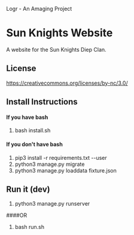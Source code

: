 Logr - An Amaging Project
# Sun Knights Website
A website for the Sun Knights Diep Clan.


## License
https://creativecommons.org/licenses/by-nc/3.0/

## Install Instructions

#### If you have bash
  1. bash install.sh

#### If you don't have bash
  1. pip3 install -r requirements.txt --user
  2. python3 manage.py migrate
  3. python3 manage.py loaddata fixture.json
  
  
## Run it (dev)
  1. python3 manage.py runserver
  
####OR
  1. bash run.sh
